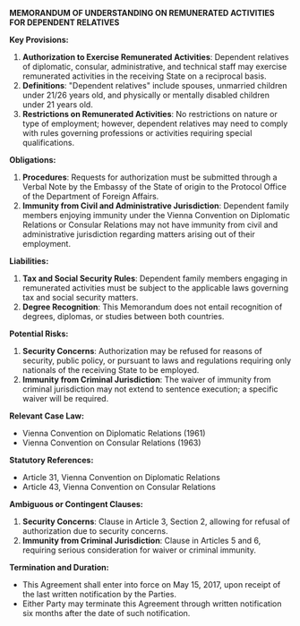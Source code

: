 **MEMORANDUM OF UNDERSTANDING ON REMUNERATED ACTIVITIES FOR DEPENDENT RELATIVES**

**Key Provisions:**

1. **Authorization to Exercise Remunerated Activities**: Dependent relatives of diplomatic, consular, administrative, and technical staff may exercise remunerated activities in the receiving State on a reciprocal basis.
2. **Definitions**: "Dependent relatives" include spouses, unmarried children under 21/26 years old, and physically or mentally disabled children under 21 years old.
3. **Restrictions on Remunerated Activities**: No restrictions on nature or type of employment; however, dependent relatives may need to comply with rules governing professions or activities requiring special qualifications.

**Obligations:**

1. **Procedures**: Requests for authorization must be submitted through a Verbal Note by the Embassy of the State of origin to the Protocol Office of the Department of Foreign Affairs.
2. **Immunity from Civil and Administrative Jurisdiction**: Dependent family members enjoying immunity under the Vienna Convention on Diplomatic Relations or Consular Relations may not have immunity from civil and administrative jurisdiction regarding matters arising out of their employment.

**Liabilities:**

1. **Tax and Social Security Rules**: Dependent family members engaging in remunerated activities must be subject to the applicable laws governing tax and social security matters.
2. **Degree Recognition**: This Memorandum does not entail recognition of degrees, diplomas, or studies between both countries.

**Potential Risks:**

1. **Security Concerns**: Authorization may be refused for reasons of security, public policy, or pursuant to laws and regulations requiring only nationals of the receiving State to be employed.
2. **Immunity from Criminal Jurisdiction**: The waiver of immunity from criminal jurisdiction may not extend to sentence execution; a specific waiver will be required.

**Relevant Case Law:**

* Vienna Convention on Diplomatic Relations (1961)
* Vienna Convention on Consular Relations (1963)

**Statutory References:**

* Article 31, Vienna Convention on Diplomatic Relations
* Article 43, Vienna Convention on Consular Relations

**Ambiguous or Contingent Clauses:**

1. **Security Concerns**: Clause in Article 3, Section 2, allowing for refusal of authorization due to security concerns.
2. **Immunity from Criminal Jurisdiction**: Clause in Articles 5 and 6, requiring serious consideration for waiver or criminal immunity.

**Termination and Duration:**

* This Agreement shall enter into force on May 15, 2017, upon receipt of the last written notification by the Parties.
* Either Party may terminate this Agreement through written notification six months after the date of such notification.